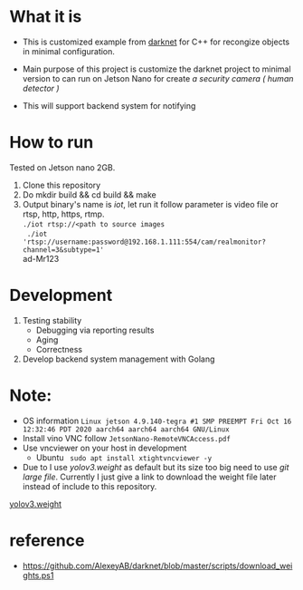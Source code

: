 # What it is
+ This is customized example from [darknet](https://github.com/AlexeyAB/darknet/) for C++ for recongize objects in minimal configuration.

+ Main purpose of this project is customize the darknet project to minimal version to can run on Jetson Nano for create *a security camera ( human detector )* 

+ This will support backend system for notifying

# How to run
Tested on Jetson nano 2GB.
1. Clone this repository
2. Do mkdir build && cd build && make
3. Output binary's name is *iot*, let run it follow parameter is video file or rtsp, http, https, rtmp.  
` ./iot rtsp://<path to source images `   
` ./iot  'rtsp://username:password@192.168.1.111:554/cam/realmonitor?channel=3&subtype=1'`  
ad-Mr123

# Development
1. Testing stability
	+ Debugging via reporting results
	+ Aging 
	+ Correctness
2. Develop backend system management with Golang

# Note: 
+ OS information `Linux jetson 4.9.140-tegra #1 SMP PREEMPT Fri Oct 16 12:32:46 PDT 2020 aarch64 aarch64 aarch64 GNU/Linux`
+ Install vino VNC follow `JetsonNano-RemoteVNCAccess.pdf`
+ Use vncviewer on your host in development 
	- Ubuntu ` sudo apt install xtightvncviewer -y`
+ Due to I use *yolov3.weight* as default but its size too big need to use *git large file*. Currently I just give a link to download the weight file later instead of include to this repository.

[yolov3.weight](https://pjreddie.com/media/files/yolov3.weights)

# reference
+ https://github.com/AlexeyAB/darknet/blob/master/scripts/download_weights.ps1
